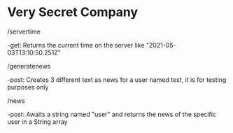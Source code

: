 # Very Secret Company 

/servertime

-get: Returns the current time on the server like "2021-05-03T13:10:50.251Z"

/generatenews

-post: Creates 3 different text as news for a user named test, it is for testing purposes only

/news

-post: Awaits a string named "user" and returns the news of the specific user in a String array